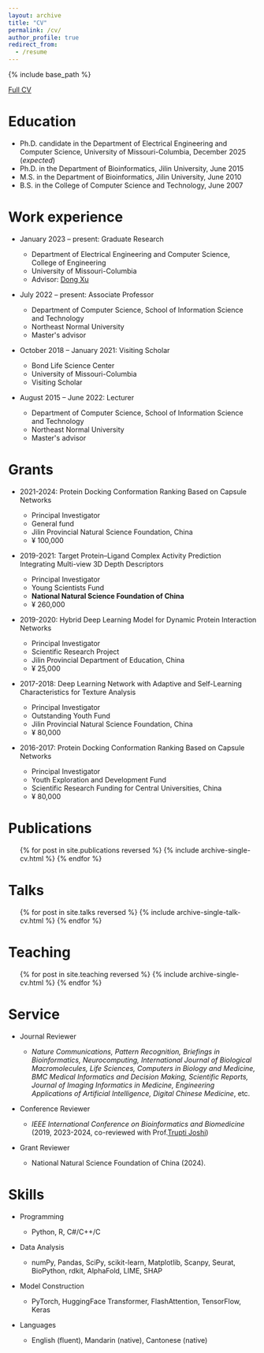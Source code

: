 ```yaml
---
layout: archive
title: "CV"
permalink: /cv/
author_profile: true
redirect_from:
  - /resume
---
```


{% include base_path %}

[Full CV](../files/CV_latest.pdf)

Education
======
* Ph.D. candidate in the Department of Electrical Engineering and Computer Science, University of Missouri-Columbia, December 2025 (*expected*)
* Ph.D. in the Department of Bioinformatics, Jilin University, June 2015 
* M.S. in the Department of Bioinformatics, Jilin University, June 2010
* B.S. in the College of Computer Science and Technology, June 2007

Work experience
======
* January 2023 – present: Graduate Research
  * Department of Electrical Engineering and Computer Science, College of Engineering
  * University of Missouri-Columbia
  * Advisor: [Dong Xu](https://engineering.missouri.edu/faculty/dong-xu/)

* July 2022 – present: Associate Professor
  * Department of Computer Science, School of Information Science and Technology
  * Northeast Normal University
  * Master's advisor

* October 2018 – January 2021: Visiting Scholar
  * Bond Life Science Center
  * University of Missouri-Columbia
  * Visiting Scholar

* August 2015 – June 2022: Lecturer
  * Department of Computer Science, School of Information Science and Technology
  * Northeast Normal University
  * Master's advisor



Grants
======
* 2021-2024: Protein Docking Conformation Ranking Based on Capsule Networks
  * Principal Investigator
  * General fund
  * Jilin Provincial Natural Science Foundation, China
  * ¥ 100,000

* 2019-2021: Target Protein–Ligand Complex Activity Prediction Integrating Multi-view 3D Depth Descriptors
  * Principal Investigator
  * Young Scientists Fund
  * **National Natural Science Foundation of China**
  * ¥ 260,000

* 2019-2020: Hybrid Deep Learning Model for Dynamic Protein Interaction Networks 
  * Principal Investigator
  * Scientific Research Project
  * Jilin Provincial Department of Education, China
  * ¥ 25,000

* 2017-2018: Deep Learning Network with Adaptive and Self-Learning Characteristics for Texture Analysis
  * Principal Investigator
  * Outstanding Youth Fund
  * Jilin Provincial Natural Science Foundation, China
  * ¥ 80,000

* 2016-2017: Protein Docking Conformation Ranking Based on Capsule Networks
  * Principal Investigator
  * Youth Exploration and Development Fund
  * Scientific Research Funding for Central Universities, China
  * ¥ 80,000

Publications
======
  <ul>{% for post in site.publications reversed %}
    {% include archive-single-cv.html %}
  {% endfor %}</ul>
  
Talks
======
  <ul>{% for post in site.talks reversed %}
    {% include archive-single-talk-cv.html  %}
  {% endfor %}</ul>
  
Teaching
======
  <ul>{% for post in site.teaching reversed %}
    {% include archive-single-cv.html %}
  {% endfor %}</ul>
  
Service
======
* Journal Reviewer
  * *Nature Communications, Pattern Recognition, Briefings in Bioinformatics, Neurocomputing, International Journal of Biological Macromolecules, Life Sciences, Computers in Biology and Medicine, BMC Medical Informatics and Decision Making, Scientific Reports, Journal of Imaging Informatics in Medicine, Engineering Applications of Artificial Intelligence, Digital Chinese Medicine*, etc.	

* Conference Reviewer
  * *IEEE International Conference on Bioinformatics and Biomedicine* (2019, 2023-2024, co-reviewed with Prof.[Trupti Joshi](https://engineering.missouri.edu/faculty/trupti-joshi/))

* Grant Reviewer
  * National Natural Science Foundation of China (2024).

Skills
======
* Programming
  * Python, R, C#/C++/C
  
* Data Analysis
  * numPy, Pandas, SciPy, scikit-learn, Matplotlib, Scanpy, Seurat, BioPython, rdkit, AlphaFold, LIME, SHAP

* Model Construction
  * PyTorch, HuggingFace Transformer, FlashAttention, TensorFlow, Keras 

* Languages
  * English (fluent), Mandarin (native), Cantonese (native)